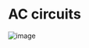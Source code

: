 # AC circuits

![image](https://github.com/user-attachments/assets/7986ed47-655f-4ff5-9918-e65fa35a12d1)
